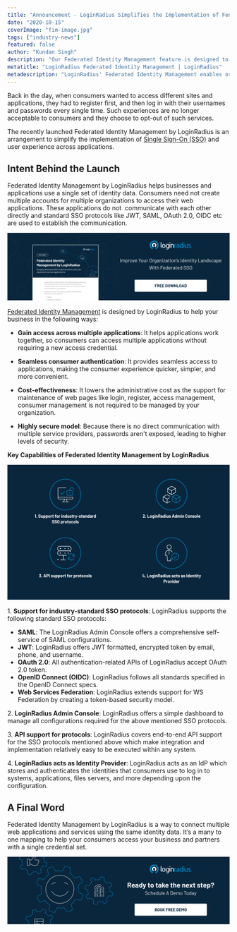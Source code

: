 ```yaml
---
title: "Announcement - LoginRadius Simplifies the Implementation of Federated SSO With Federated Identity Management"
date: "2020-10-15"
coverImage: "fim-image.jpg"
tags: ["industry-news"]
featured: false 
author: "Kundan Singh"
description: "Our Federated Identity Management feature is designed to simplify the implementation of Federated SSO, so consumers now do not need to create multiple accounts for multiple organisations to access their web applications."
metatitle: "LoginRadius Federated Identity Management | LoginRadius"
metadescription: "LoginRadius' Federated Identity Management enables organisations and applications to use a common collection of identity details."
---
```



Back in the day, when consumers wanted to access different sites and applications, they had to register first, and then log in with their usernames and passwords every single time. Such experiences are no longer acceptable to consumers and they choose to opt-out of such services.

The recently launched Federated Identity Management by LoginRadius is an arrangement to simplify the implementation of [Single Sign-On (SSO)](https://www.loginradius.com/single-sign-on/) and user experience across applications. 

## Intent Behind the Launch

Federated Identity Management by LoginRadius helps businesses and applications use a single set of identity data. Consumers need not create multiple accounts for multiple organizations to access their web applications. These applications do not  communicate with each other directly and standard SSO protocols like JWT, SAML, OAuth 2.0, OIDC etc are used to establish the communication.

[![Federated Identity Management](DS-Product-Federated-Identity-Management-1.png)](https://www.loginradius.com/resource/federated-identity-management-datasheet)

[Federated Identity Management](https://www.loginradius.com/federated-sso/) is designed by LoginRadius to help your business in the following ways: 

- **Gain access across multiple applications**: It helps applications work together, so consumers can access multiple applications without requiring a new access credential.

- **Seamless consumer authentication**: It provides seamless access to applications, making the consumer experience quicker, simpler, and more convenient. 

- **Cost-effectiveness**: It lowers the administrative cost as the support for maintenance of web pages like login, register, access management, consumer management is not required to be managed by your organization.

- **Highly secure model**: Because there is no direct communication with multiple service providers, passwords aren't exposed, leading to higher levels of security.

**Key Capabilities of Federated Identity Management by LoginRadius**

![Federated Identity Management Features](image-2.png)

1\. **Support for industry-standard SSO protocols**: LoginRadius supports the following standard SSO protocols: 

- **SAML**: The LoginRadius Admin Console offers a comprehensive self-service of SAML configurations. 
- **JWT**: LoginRadius offers JWT formatted, encrypted token by email, phone, and username.
- **OAuth 2.0**: All authentication-related APIs of LoginRadius accept OAuth 2.0 token.
- **OpenID Connect (OIDC)**: LoginRadius follows all standards specified in the OpenID Connect specs.
- **Web Services Federation**: LoginRadius extends support for WS Federation by creating a token-based security model. 

2\. **LoginRadius Admin Console**: LoginRadius offers a simple dashboard to manage all configurations required for the above mentioned SSO protocols.

3\. **API support for protocols**: LoginRadius covers end-to-end API support for the SSO protocols mentioned above which make integration and implementation relatively easy to be executed within any system.

4\. **LoginRadius acts as Identity Provider**: LoginRadius acts as an IdP which stores and authenticates the identities that consumers use to log in to systems, applications, files servers, and more depending upon the configuration.

## A Final Word

Federated Identity Management by LoginRadius is a way to connect multiple web applications and services using the same identity data. It’s a many to one mapping to help your consumers access your business and partners with a single credential set.   

[![LoginRadius Book a Demo](../../assets/book-a-demo-loginradius.png)](https://www.loginradius.com/contact-us?utm_source=blog&utm_medium=web&utm_campaign=loginradius-federated-identity-management)
